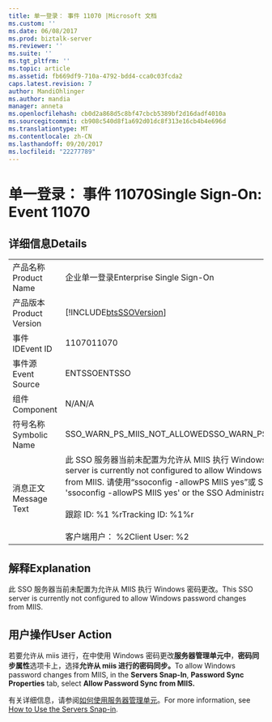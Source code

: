 ```yaml
---
title: 单一登录： 事件 11070 |Microsoft 文档
ms.custom: ''
ms.date: 06/08/2017
ms.prod: biztalk-server
ms.reviewer: ''
ms.suite: ''
ms.tgt_pltfrm: ''
ms.topic: article
ms.assetid: fb669df9-710a-4792-bdd4-cca0c03fcda2
caps.latest.revision: 7
author: MandiOhlinger
ms.author: mandia
manager: anneta
ms.openlocfilehash: cb0d2a868d5c8bf47cbcb5389bf2d16dadf4010a
ms.sourcegitcommit: cb908c540d8f1a692d01dc8f313e16cb4b4e696d
ms.translationtype: MT
ms.contentlocale: zh-CN
ms.lasthandoff: 09/20/2017
ms.locfileid: "22277789"
---
```

# <a name="single-sign-on-event-11070"></a><span data-ttu-id="0b5ff-102">单一登录： 事件 11070</span><span class="sxs-lookup"><span data-stu-id="0b5ff-102">Single Sign-On: Event 11070</span></span>
## <a name="details"></a><span data-ttu-id="0b5ff-103">详细信息</span><span class="sxs-lookup"><span data-stu-id="0b5ff-103">Details</span></span>  
  
|||  
|-|-|  
|<span data-ttu-id="0b5ff-104">产品名称</span><span class="sxs-lookup"><span data-stu-id="0b5ff-104">Product Name</span></span>|<span data-ttu-id="0b5ff-105">企业单一登录</span><span class="sxs-lookup"><span data-stu-id="0b5ff-105">Enterprise Single Sign-On</span></span>|  
|<span data-ttu-id="0b5ff-106">产品版本</span><span class="sxs-lookup"><span data-stu-id="0b5ff-106">Product Version</span></span>|[!INCLUDE[btsSSOVersion](../includes/btsssoversion-md.md)]|  
|<span data-ttu-id="0b5ff-107">事件 ID</span><span class="sxs-lookup"><span data-stu-id="0b5ff-107">Event ID</span></span>|<span data-ttu-id="0b5ff-108">11070</span><span class="sxs-lookup"><span data-stu-id="0b5ff-108">11070</span></span>|  
|<span data-ttu-id="0b5ff-109">事件源</span><span class="sxs-lookup"><span data-stu-id="0b5ff-109">Event Source</span></span>|<span data-ttu-id="0b5ff-110">ENTSSO</span><span class="sxs-lookup"><span data-stu-id="0b5ff-110">ENTSSO</span></span>|  
|<span data-ttu-id="0b5ff-111">组件</span><span class="sxs-lookup"><span data-stu-id="0b5ff-111">Component</span></span>|<span data-ttu-id="0b5ff-112">N/A</span><span class="sxs-lookup"><span data-stu-id="0b5ff-112">N/A</span></span>|  
|<span data-ttu-id="0b5ff-113">符号名称</span><span class="sxs-lookup"><span data-stu-id="0b5ff-113">Symbolic Name</span></span>|<span data-ttu-id="0b5ff-114">SSO_WARN_PS_MIIS_NOT_ALLOWED</span><span class="sxs-lookup"><span data-stu-id="0b5ff-114">SSO_WARN_PS_MIIS_NOT_ALLOWED</span></span>|  
|<span data-ttu-id="0b5ff-115">消息正文</span><span class="sxs-lookup"><span data-stu-id="0b5ff-115">Message Text</span></span>|<span data-ttu-id="0b5ff-116">此 SSO 服务器当前未配置为允许从 MIIS 执行 Windows 密码更改。</span><span class="sxs-lookup"><span data-stu-id="0b5ff-116">This SSO server is currently not configured to allow Windows password changes from MIIS.</span></span> <span data-ttu-id="0b5ff-117">请使用“ssoconfig -allowPS MIIS yes”或 SSO 管理 MMC。%r</span><span class="sxs-lookup"><span data-stu-id="0b5ff-117">Use 'ssoconfig -allowPS MIIS yes' or the SSO Administration MMC.%r</span></span><br /><br /> <span data-ttu-id="0b5ff-118">跟踪 ID: %1 %r</span><span class="sxs-lookup"><span data-stu-id="0b5ff-118">Tracking ID: %1%r</span></span><br /><br /> <span data-ttu-id="0b5ff-119">客户端用户： %2</span><span class="sxs-lookup"><span data-stu-id="0b5ff-119">Client User: %2</span></span>|  
  
## <a name="explanation"></a><span data-ttu-id="0b5ff-120">解释</span><span class="sxs-lookup"><span data-stu-id="0b5ff-120">Explanation</span></span>  
 <span data-ttu-id="0b5ff-121">此 SSO 服务器当前未配置为允许从 MIIS 执行 Windows 密码更改。</span><span class="sxs-lookup"><span data-stu-id="0b5ff-121">This SSO server is currently not configured to allow Windows password changes from MIIS.</span></span>  
  
## <a name="user-action"></a><span data-ttu-id="0b5ff-122">用户操作</span><span class="sxs-lookup"><span data-stu-id="0b5ff-122">User Action</span></span>  
 <span data-ttu-id="0b5ff-123">若要允许从 miis 进行，在中使用 Windows 密码更改**服务器管理单元中**，**密码同步属性**选项卡上，选择**允许从 miis 进行的密码同步。**</span><span class="sxs-lookup"><span data-stu-id="0b5ff-123">To allow Windows password changes from MIIS, in the **Servers Snap-In**, **Password Sync Properties** tab, select **Allow Password Sync from MIIS.**</span></span>  
  
 <span data-ttu-id="0b5ff-124">有关详细信息，请参阅[如何使用服务器管理单元](../core/how-to-use-the-servers-snap-in.md)。</span><span class="sxs-lookup"><span data-stu-id="0b5ff-124">For more information, see [How to Use the Servers Snap-in](../core/how-to-use-the-servers-snap-in.md).</span></span>